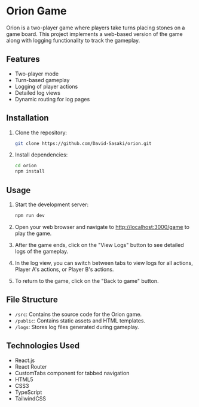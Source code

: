 # Orion Game

Orion is a two-player game where players take turns placing stones on a game board. This project implements a web-based version of the game along with logging functionality to track the gameplay.

## Features

- Two-player mode
- Turn-based gameplay
- Logging of player actions
- Detailed log views
- Dynamic routing for log pages

## Installation

1. Clone the repository:

   ```bash
   git clone https://github.com/David-Sasaki/orion.git
   ```

2. Install dependencies:

   ```bash
   cd orion
   npm install
   ```

## Usage

1. Start the development server:

   ```bash
   npm run dev
   ```

2. Open your web browser and navigate to [http://localhost:3000/game](http://localhost:3000/game) to play the game.

3. After the game ends, click on the "View Logs" button to see detailed logs of the gameplay.

4. In the log view, you can switch between tabs to view logs for all actions, Player A's actions, or Player B's actions.

5. To return to the game, click on the "Back to game" button.

## File Structure

- `/src`: Contains the source code for the Orion game.
- `/public`: Contains static assets and HTML templates.
- `/logs`: Stores log files generated during gameplay.

## Technologies Used

- React.js
- React Router
- CustomTabs component for tabbed navigation
- HTML5
- CSS3
- TypeScript
- TailwindCSS
